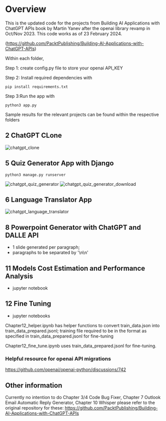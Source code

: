# Overview
This is the updated code for the projects from Building AI Applications with ChatGPT APIs book by Martin Yanev after the openai library revamp in Oct/Nov 2023. 
This code works as of 23 February 2024.

(https://github.com/PacktPublishing/Building-AI-Applications-with-ChatGPT-APIs)

Within each folder,

Step 1: create config.py file to store your openai API_KEY

Step 2: 
Install required dependencies with
```
pip install requirements.txt
```

Step 3:Run the app with 
```
python3 app.py
```
Sample results for the relevant projects can be found within the respective folders

## 2 ChatGPT CLone

![chatgpt_clone](https://github.com/solarspaceclouds/building_AI_Applications_with_ChatGPT_API/assets/65459827/778af075-612d-4362-83a6-6853094f9c57)

## 5 Quiz Generator App with Django
```
python3 manage.py runserver
```

![chatgpt_quiz_generator](https://github.com/solarspaceclouds/building_AI_Applications_with_ChatGPT_API/assets/65459827/35657435-0ac1-46d7-a9e0-c604378ec813)
![chatgpt_quiz_generator_download](https://github.com/solarspaceclouds/building_AI_Applications_with_ChatGPT_API/assets/65459827/bb40d646-127e-4f53-8447-ed9ce4f3660e)

## 6 Language Translator App

![chatgpt_language_translator](https://github.com/solarspaceclouds/building_AI_Applications_with_ChatGPT_API/assets/65459827/460f1732-f972-4025-a723-944d65eed1ef)

## 8 Powerpoint Generator with ChatGPT and DALLE API
- 1 slide generated per paragraph;
- paragraphs to be separated by '\n\n'

## 11 Models Cost Estimation and Performance Analysis 
- jupyter notebook
  
## 12 Fine Tuning
- jupyter notebooks
  
Chapter12_helper.ipynb has helper functions to convert train_data.json into train_data_prepared.jsonl;
training file required to be in the format as specified in train_data_prepared.jsonl for fine-tuning

Chapter12_fine_tune.ipynb uses train_data_prepared.jsonl for fine-tuning.


### Helpful resource for openai API migrations
https://github.com/openai/openai-python/discussions/742  

## Other information
Currently no intention to do Chapter 3/4 Code Bug Fixer, Chapter 7 Outlook Email Automatic Reply Generator, Chapter 10 Whisper 
please refer to the original repository for these: https://github.com/PacktPublishing/Building-AI-Applications-with-ChatGPT-APIs
